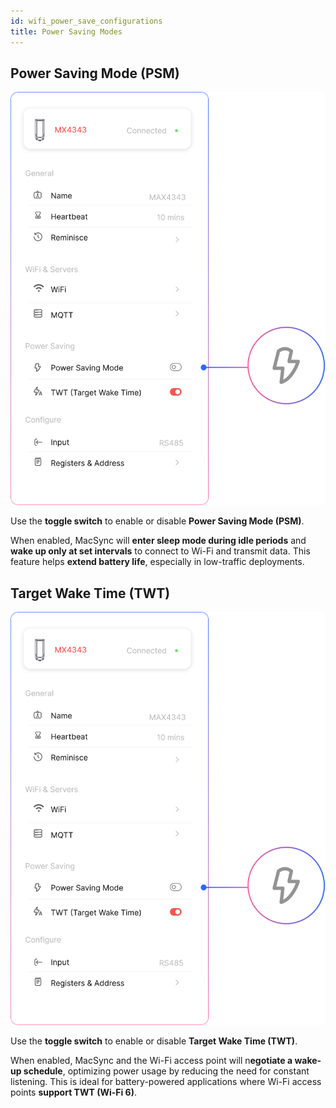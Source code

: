 ```yaml
---
id: wifi_power_save_configurations
title: Power Saving Modes
---
```


## Power Saving Mode (PSM)

![title image](./assets/wifi_power_saving_mode.svg)

Use the **toggle switch** to enable or disable **Power Saving Mode (PSM)**.

When enabled, MacSync will **enter sleep mode during idle periods** and **wake up only at set intervals** to connect to Wi-Fi and transmit data. This feature helps **extend battery life**, especially in low-traffic deployments.


## Target Wake Time (TWT)

![title image](./assets/wifi_power_saving_mode.svg)

Use the **toggle switch** to enable or disable **Target Wake Time (TWT)**.

When enabled, MacSync and the Wi-Fi access point will n**egotiate a wake-up schedule**, optimizing power usage by reducing the need for constant listening. This is ideal for battery-powered applications where Wi-Fi access points **support TWT (Wi-Fi 6)**.
